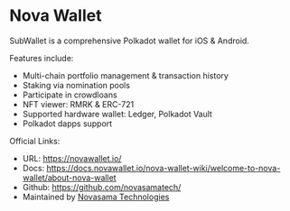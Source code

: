 # Nova Wallet

SubWallet is a comprehensive Polkadot wallet for iOS & Android. 

Features include:
- Multi-chain portfolio management & transaction history
- Staking via nomination pools
- Participate in crowdloans
- NFT viewer: RMRK & ERC-721
- Supported hardware wallet: Ledger, Polkadot Vault
- Polkadot dapps support

Official Links:
- URL: https://novawallet.io/
- Docs: https://docs.novawallet.io/nova-wallet-wiki/welcome-to-nova-wallet/about-nova-wallet
- Github: https://github.com/novasamatech/
- Maintained by [Novasama Technologies](/actors/novasama-technologies)